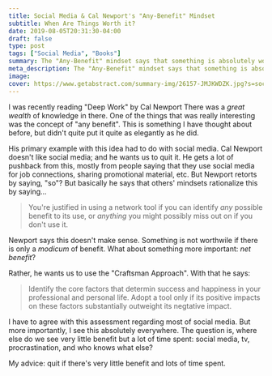 ```yaml
---
title: Social Media & Cal Newport's "Any-Benefit" Mindset
subtitle: When Are Things Worth it?
date: 2019-08-05T20:31:30-04:00
draft: false
type: post
tags: ["Social Media", "Books"]
summary: The "Any-Benefit" mindset says that something is absolutely worth a lot of your time, even if it provides next to no net benefit. We should rethink this and remove these essentially wasteful activities.
meta_description: The "Any-Benefit" mindset says that something is absolutely worth a lot of your time, even if it provides next to no net benefit.
image: 
cover: https://www.getabstract.com/summary-img/26157-JMJKWDZK.jpg?s=social
---
```


I was recently reading "Deep Work" by Cal Newport There was a _great wealth_ of knowledge in there. 
One of the things that was really interesting was the concept of "any benefit".
This is something I have thought about before, but didn't quite put it quite 
as elegantly as he did.

His primary example with this idea had to do with social media.
Cal Newport doesn't like social media; and he wants us
to quit it. He gets a lot of pushback from this, mostly from people
saying that they use social media for job connections, sharing promotional material, etc. 
But Newport retorts by saying, "so"? But basically he says that others'
mindsets rationalize this by saying...

> You're justified in using a network tool if you can identify _any_ possible benefit to its use, or _anything_ you
might possibly miss out on if you don't use it.


Newport says this doesn't make sense. Something is not worthwile if there is only a _modicum_ of benefit.
What about something more important: _net benefit_?

Rather, he wants us to use the "Craftsman Approach".
With that he says: 

> Identify the core factors that determin success and happiness in your professional and personal life. Adopt a tool only if its positive impacts on these factors substantially outweight its negtative impact.

I have to agree with this assessment regarding most of social media. But more importantly, I
 see this absolutely everywhere. The question is, where else do we see 
 very little benefit but a lot of time spent: social media, tv, procrastination, and who
  knows what else?
  
My advice: quit if there's very little benefit and lots of time spent.